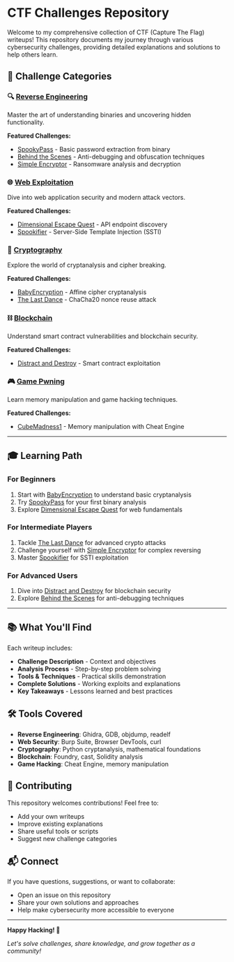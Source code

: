 # CTF Challenges Repository

Welcome to my comprehensive collection of CTF (Capture The Flag) writeups! This repository documents my journey through various cybersecurity challenges, providing detailed explanations and solutions to help others learn.

## 🎯 Challenge Categories

### 🔍 [Reverse Engineering](./reverse-engineering/)
Master the art of understanding binaries and uncovering hidden functionality.

**Featured Challenges:**
- [SpookyPass](./reverse-engineering/spookypass/) - Basic password extraction from binary
- [Behind the Scenes](./reverse-engineering/behind-the-scenes/) - Anti-debugging and obfuscation techniques
- [Simple Encryptor](./reverse-engineering/simple-encryptor/) - Ransomware analysis and decryption

### 🌐 [Web Exploitation](./web-exploitation/)
Dive into web application security and modern attack vectors.

**Featured Challenges:**
- [Dimensional Escape Quest](./web-exploitation/dimensional-escape-quest/) - API endpoint discovery
- [Spookifier](./web-exploitation/spookifier/) - Server-Side Template Injection (SSTI)

### 🔐 [Cryptography](./cryptography/)
Explore the world of cryptanalysis and cipher breaking.

**Featured Challenges:**
- [BabyEncryption](./cryptography/baby-encryption/) - Affine cipher cryptanalysis
- [The Last Dance](./cryptography/the-last-dance/) - ChaCha20 nonce reuse attack

### ⛓️ [Blockchain](./blockchain/)
Understand smart contract vulnerabilities and blockchain security.

**Featured Challenges:**
- [Distract and Destroy](./blockchain/distract-and-destroy/) - Smart contract exploitation

### 🎮 [Game Pwning](./game-pwning/)
Learn memory manipulation and game hacking techniques.

**Featured Challenges:**
- [CubeMadness1](./game-pwning/cubemadness1/) - Memory manipulation with Cheat Engine

---

## 🎓 Learning Path

### For Beginners
1. Start with [BabyEncryption](./cryptography/baby-encryption/) to understand basic cryptanalysis
2. Try [SpookyPass](./reverse-engineering/spookypass/) for your first binary analysis
3. Explore [Dimensional Escape Quest](./web-exploitation/dimensional-escape-quest/) for web fundamentals

### For Intermediate Players
1. Tackle [The Last Dance](./cryptography/the-last-dance/) for advanced crypto attacks
2. Challenge yourself with [Simple Encryptor](./reverse-engineering/simple-encryptor/) for complex reversing
3. Master [Spookifier](./web-exploitation/spookifier/) for SSTI exploitation

### For Advanced Users
1. Dive into [Distract and Destroy](./blockchain/distract-and-destroy/) for blockchain security
2. Explore [Behind the Scenes](./reverse-engineering/behind-the-scenes/) for anti-debugging techniques

---

## 📚 What You'll Find

Each writeup includes:
- **Challenge Description** - Context and objectives
- **Analysis Process** - Step-by-step problem solving
- **Tools & Techniques** - Practical skills demonstration
- **Complete Solutions** - Working exploits and explanations
- **Key Takeaways** - Lessons learned and best practices

## 🛠️ Tools Covered

- **Reverse Engineering**: Ghidra, GDB, objdump, readelf
- **Web Security**: Burp Suite, Browser DevTools, curl
- **Cryptography**: Python cryptanalysis, mathematical foundations
- **Blockchain**: Foundry, cast, Solidity analysis
- **Game Hacking**: Cheat Engine, memory manipulation

## 🤝 Contributing

This repository welcomes contributions! Feel free to:
- Add your own writeups
- Improve existing explanations
- Share useful tools or scripts
- Suggest new challenge categories

## 📬 Connect

If you have questions, suggestions, or want to collaborate:
- Open an issue on this repository
- Share your own solutions and approaches
- Help make cybersecurity more accessible to everyone

---

**Happy Hacking! 🚀**

*Let's solve challenges, share knowledge, and grow together as a community!*
